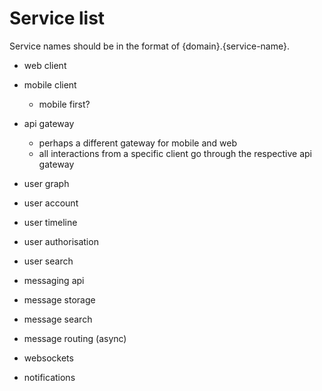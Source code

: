 # Service list

Service names should be in the format of {domain}.{service-name}.

- web client

- mobile client
  - mobile first?

- api gateway
    - perhaps a different gateway for mobile and web
    - all interactions from a specific client go through the respective api gateway

- user graph
- user account
- user timeline
- user authorisation
- user search

- messaging api
- message storage
- message search
- message routing (async)

- websockets

- notifications


